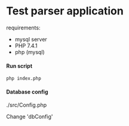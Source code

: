 # Test parser application

requirements:
- mysql server
- PHP 7.4.1
- php (mysql)


#### Run script
```
php index.php
```

#### Database config

./src/Config.php

Change 'dbConfig'


